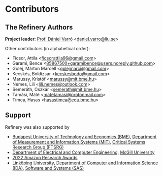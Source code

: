 <!--
  SPDX-FileCopyrightText: 2021-2023 The Refinery Authors <https://refinery.tools/>

  SPDX-License-Identifier: EPL-2.0
-->

# Contributors

## The Refinery Authors

**Project leader:** [Prof. Dániel Varró](https://liu.se/en/employee/danva91) &lt;daniel.varro@liu.se&gt;

Other contributors (in alphabetical order):

* Ficsor, Attila &lt;ficsorattila96@gmail.com&gt;
* Garami, Bence &lt;85867500+garamibence@users.noreply.github.com&gt;
* Golej, Márton Marcell &lt;golejmarci@gmail.com&gt;
* Kecskés, Boldizsár &lt;kecskesbodo@gmail.com&gt;
* Marussy, Kristóf &lt;marussy@mit.bme.hu&gt;
* Nemes, Lili &lt;lili.nemes@outlook.com&gt;
* Semeráth, Oszkár &lt;semerath@mit.bme.hu&gt;
* Tamási, Máté &lt;matetamasi@protonmail.com&gt;
* Tímea, Hasas &lt;hasastimea@edu.bme.hu&gt;

## Support

Refinery was also supported by

* [Budapest University of Technology and Economics (BME)](https://www.bme.hu/?language=en), [Department of Measurement and Information Systems (MIT)](https://mit.bme.hu/eng/), [Critical Systems Research Group (FTSRG)](https://ftsrg.mit.bme.hu/en/)
* [Department of Electrical and Computer Engineering](https://www.mcgill.ca/ece/), [McGill University](https://www.mcgill.ca/)
* [2022 Amazon Research Awards](https://www.amazon.science/research-awards/recipients/daniel-varro-fall-2021)
* [Linköping University](https://liu.se/en), [Department of Computer and Information Science (IDA)](https://liu.se/en/organisation/liu/ida), [Software and Systems (SAS)](https://liu.se/en/organisation/liu/ida/sas)
